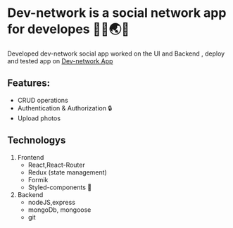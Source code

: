 # Dev-network is a social network app for developes 🎉🎈🌏🎤

Developed dev-network social app worked on the UI and Backend , deploy and tested app on [Dev-network App](https://dev-connector-zakaria.herokuapp.com/)

## Features:

- CRUD operations
- Authentication & Authorization 🔒
- Upload photos

## Technologys

1. Frontend
   - React,React-Router
   - Redux (state management)
   - Formik
   - Styled-components 💅
2. Backend
   - nodeJS,express
   - mongoDb, mongoose
   - git
